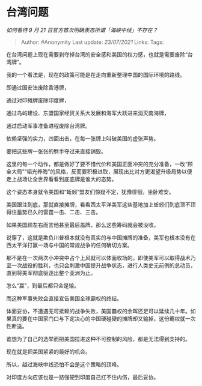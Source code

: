 # 台湾问题
*如何看待 9 月 21 日官方首次明确表态所谓「海峡中线」不存在？*

> Author: #Anonymity
> Last update: *23/07/2021*
> Links:
> Tags:

在台湾问题上现在需要剥夺掉台湾的安全感和美国的权力感，也就是需要废除“台湾牌”。

我的一个看法是，现在的政策可能是在走向重新整理中国的国际环境的路线。

即通过国安法废除香港牌，

通过对印摊牌废除印度牌，

通过岛屿建设、东盟国家经贸关系大发展和海军大跃进来消灭南海牌，

通过启动军事准备进程废除台湾牌。

依赖坚强的实力，四面出击，在每一张牌上叫破美国的虚张声势。

要把这些牌一张张的劈手夺过来直接销毁。

这里的每一个动作，都是做好了要不惜代价和美国正面冲突的充分准备，一改“顾全大局”“韬光养晦”的风格，反而要积极进取，展现出比对方更渴望升级局势以便走上战场让全世界看看到底底牌是谁大的态势。

这个姿态本身就令美国和“蚯蚓”盟友们惊疑不定，犹豫徘徊，坐卧难安。

美国跟注到底，那就直接摊牌，看看西太平洋美军这些基地加上蚯蚓们到底顶不顶得住蓄势已久的雷霆一击、二击、三击。

如果美国顾左右而言他甚至最后盖牌，那么这些筹码就会被没收。

说穿了，这就是欺负川普根本就没有真实的与中国摊牌的准备，美军也根本没有在西太平洋打赢一场与中国的常规战争的任何确切方案。

那不是在一次两次小冲突中占个上风就可以体面收场的。即使美军可以取得战术乃至一次战役的胜利，也只会刺激中国提升战争状态，进行人类史无前例的总动员，直到将美军彻底驱逐出整个亚洲为止。

怎么“赢”，到最后都只会是输。

而这种军事失败会直接宣告美国全球霸权的终结。

体面妥协，不遭遇无可抵赖的战争失败，美国霸权的余晖还足可以延续几十年。如果真的要在中国家门口与下定决心的中国硬碰硬的摊牌却又输掉，这份霸权就一次性断送。

谁想为了自己的选举而把美国拉进这种不可控制的风险，都是无法得到支持的。

现在就是把美国紧紧的最好的机会。

所以，越过海峡中线恐怕不会是这个策略的顶峰。

对印度方向应该也是一路强硬到印度自己扛不住内伤，最后妥协。
